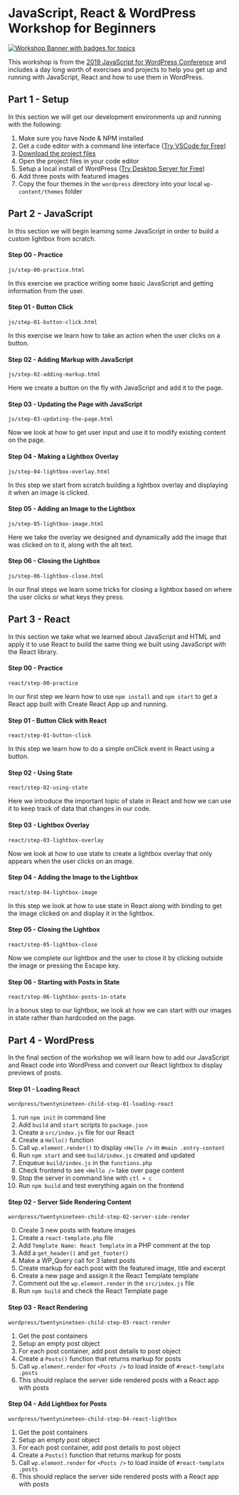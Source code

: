 # JavaScript, React & WordPress Workshop for Beginners

[![Workshop Banner with badges for topics](https://javascriptforwp.com/wp-content/uploads/2019/03/JS-for-WP-Conf-2019.png)](https://javascriptforwp.com/conference)


This workshop is from the [2019 JavaScript for WordPress Conference](https://javascriptforwp.com/conference) and includes a day long worth of exercises and projects to help you get up and running with JavaScript, React and how to use them in WordPress.

## Part 1 - Setup

In this section we will get our development environments up and running with the following:

1. Make sure you have Node & NPM installed
2. Get a code editor with a command line interface ([Try VSCode for Free](https://code.visualstudio.com/))
3. [Download the project files](https://github.com/zgordon/jsforwp-conf-workshop-2019/archive/master.zip)
4. Open the project files in your code editor
5. Setup a local install of WordPress ([Try Desktop Server for Free](https://serverpress.com/))
6. Add three posts with featured images 
7. Copy the four themes in the `wordpress` directory into your local `wp-content/themes` folder 

## Part 2 - JavaScript

In this section we will begin learning some JavaScript in order to build a custom lightbox from scratch.

#### Step 00 - Practice

`js/step-00-practice.html`

In this exercise we practice writing some basic JavaScript and getting information from the user.

#### Step 01 - Button Click

`js/step-01-button-click.html`

In this exercise we learn how to take an action when the user clicks on a button.

#### Step 02 - Adding Markup with JavaScript

`js/step-02-adding-markup.html`

Here we create a button on the fly with JavaScript and add it to the page.

#### Step 03 - Updating the Page with JavaScript

`js/step-03-updating-the-page.html`

Now we look at how to get user input and use it to modify existing content on the page.

#### Step 04 - Making a Lightbox Overlay

`js/step-04-lightbox-overlay.html`

In this step we start from scratch building a lightbox overlay and displaying it when an image is clicked.

#### Step 05 - Adding an Image to the Lightbox

`js/step-05-lightbox-image.html`

Here we take the overlay we designed and dynamically add the image that was clicked on to it, along with the alt text.

#### Step 06 - Closing the Lightbox

`js/step-06-lightbox-close.html`

In our final steps we learn some tricks for closing a lightbox based on where the user clicks or what keys they press.

## Part 3 - React

In this section we take what we learned about JavaScript and HTML and apply it to use React to build the same thing we built using JavaScript with the React library.

#### Step 00 - Practice

`react/step-00-practice`

In our first step we learn how to use `npm install` and `npm start` to get a React app built with Create React App up and running.

#### Step 01 - Button Click with React

`react/step-01-button-click`

In this step we learn how to do a simple onClick event in React using a button.

#### Step 02 - Using State

`react/step-02-using-state`

Here we introduce the important topic of state in React and how we can use it to keep track of data that changes in our code.

#### Step 03 - Lightbox Overlay

`react/step-03-lightbox-overlay`

Now we look at how to use state to create a lightbox overlay that only appears when the user clicks on an image.

#### Step 04 - Adding the Image to the Lightbox

`react/step-04-lightbox-image`

In this step we look at how to use state in React along with binding to get the image clicked on and display it in the lightbox.

#### Step 05 - Closing the Lightbox

`react/step-05-lightbox-close`

Now we complete our lightbox and the user to close it by clicking outside the image or pressing the Escape key.

#### Step 06 - Starting with Posts in State

`react/step-06-lightbox-posts-in-state`

In a bonus step to our lightbox, we look at how we can start with our images in state rather than hardcoded on the page.

## Part 4 - WordPress

In the final section of the workshop we will learn how to add our JavaScript and React code into WordPress and convert our React lightbox to display previews of posts.

#### Step 01 - Loading React

`wordpress/twentynineteen-child-step-01-loading-react`

1. run `npm init` in command line
2. Add `build` and `start` scripts to `package.json`
3. Create a `src/index.js` file for our React
4. Create a `Hello()` function 
5. Call `wp.element.render()` to display `<Hello />` in `#main .entry-content`
6. Run `npm start` and see `build/index.js` created and updated
7. Enqueue `build/index.js` in the `functions.php`
8. Check frontend to see `<Hello />` take over page content
9. Stop the server in command line with `ctl + c`
10. Run `npm build` and test everything again on the frontend

#### Step 02 - Server Side Rendering Content

`wordpress/twentynineteen-child-step-02-server-side-render`

0. Create 3 new posts with feature images
1. Create a `react-template.php` file
2. Add `Template Name: React Template` in a PHP comment at the top
3. Add a `get_header()` and `get_footer()`
4. Make a WP_Query call for 3 latest posts
5. Create markup for each post with the featured image, title and excerpt
6. Create a new page and assign it the React Template template
7. Comment out the `wp.element.render` in the `src/index.js` file
8. Run `npm build` and check the React Template page

#### Step 03 - React Rendering

`wordpress/twentynineteen-child-step-03-react-render`

1. Get the post containers
2. Setup an empty post object
3. For each post container, add post details to post object
4. Create a `Posts()` function that returns markup for posts
5. Call `wp.element.render` for `<Posts />` to load inside of `#react-template .posts`
6. This should replace the server side rendered posts with a React app with posts

#### Step 04 - Add Lightbox for Posts

`wordpress/twentynineteen-child-step-04-react-lightbox`

1. Get the post containers
2. Setup an empty post object
3. For each post container, add post details to post object
4. Create a `Posts()` function that returns markup for posts
5. Call `wp.element.render` for `<Posts />` to load inside of `#react-template .posts`
6. This should replace the server side rendered posts with a React app with posts